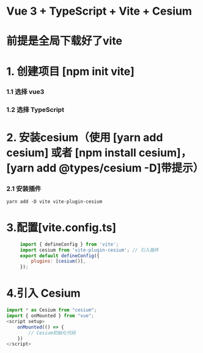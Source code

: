 # Vue 3 + TypeScript + Vite + Cesium
# 前提是全局下载好了vite

# 1. 创建项目 [npm init vite]
###  1.1 选择 vue3
###  1.2 选择 TypeScript

# 2. 安装cesium（使用 [yarn add cesium] 或者 [npm install cesium]，[yarn add @types/cesium -D]带提示）
###  2.1 安装插件 
```node
yarn add -D vite vite-plugin-cesium
```

# 3.配置[vite.config.ts]
```js
     import { defineConfig } from 'vite';
     import cesium from 'vite-plugin-cesium'; // 引入插件
     export default defineConfig({
         plugins: [cesium()],
     });
```

# 4.引入 Cesium
```js 
import * as Cesium from "cesium";
import { onMounted } from "vue";
<script setup>
    onMounted(() => {
        // Cesium初始化代码
    })
</script>
```